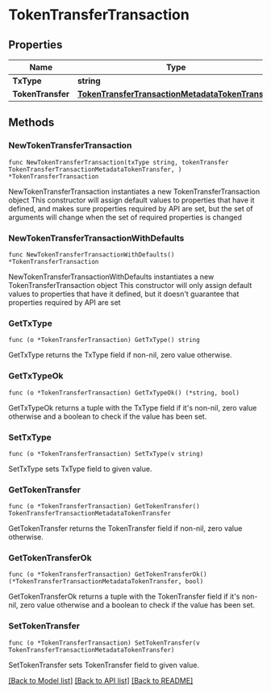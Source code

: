 # TokenTransferTransaction

## Properties

Name | Type | Description | Notes
------------ | ------------- | ------------- | -------------
**TxType** | **string** |  | 
**TokenTransfer** | [**TokenTransferTransactionMetadataTokenTransfer**](TokenTransferTransactionMetadataTokenTransfer.md) |  | 

## Methods

### NewTokenTransferTransaction

`func NewTokenTransferTransaction(txType string, tokenTransfer TokenTransferTransactionMetadataTokenTransfer, ) *TokenTransferTransaction`

NewTokenTransferTransaction instantiates a new TokenTransferTransaction object
This constructor will assign default values to properties that have it defined,
and makes sure properties required by API are set, but the set of arguments
will change when the set of required properties is changed

### NewTokenTransferTransactionWithDefaults

`func NewTokenTransferTransactionWithDefaults() *TokenTransferTransaction`

NewTokenTransferTransactionWithDefaults instantiates a new TokenTransferTransaction object
This constructor will only assign default values to properties that have it defined,
but it doesn't guarantee that properties required by API are set

### GetTxType

`func (o *TokenTransferTransaction) GetTxType() string`

GetTxType returns the TxType field if non-nil, zero value otherwise.

### GetTxTypeOk

`func (o *TokenTransferTransaction) GetTxTypeOk() (*string, bool)`

GetTxTypeOk returns a tuple with the TxType field if it's non-nil, zero value otherwise
and a boolean to check if the value has been set.

### SetTxType

`func (o *TokenTransferTransaction) SetTxType(v string)`

SetTxType sets TxType field to given value.


### GetTokenTransfer

`func (o *TokenTransferTransaction) GetTokenTransfer() TokenTransferTransactionMetadataTokenTransfer`

GetTokenTransfer returns the TokenTransfer field if non-nil, zero value otherwise.

### GetTokenTransferOk

`func (o *TokenTransferTransaction) GetTokenTransferOk() (*TokenTransferTransactionMetadataTokenTransfer, bool)`

GetTokenTransferOk returns a tuple with the TokenTransfer field if it's non-nil, zero value otherwise
and a boolean to check if the value has been set.

### SetTokenTransfer

`func (o *TokenTransferTransaction) SetTokenTransfer(v TokenTransferTransactionMetadataTokenTransfer)`

SetTokenTransfer sets TokenTransfer field to given value.



[[Back to Model list]](../README.md#documentation-for-models) [[Back to API list]](../README.md#documentation-for-api-endpoints) [[Back to README]](../README.md)


